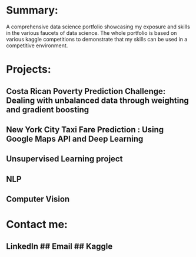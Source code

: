# Summary:
A comprehensive data science portfolio showcasing my exposure and skills in the various faucets of data science. The whole portfolio is based on various kaggle competitions to demonstrate that my skills can be used in a competitive environment.

# Projects:
## Costa Rican Poverty Prediction Challenge: Dealing with unbalanced data through weighting and gradient boosting 
## New York City Taxi Fare Prediction : Using Google Maps API and Deep Learning
## Unsupervised Learning project
## NLP
## Computer Vision

# Contact me:
## LinkedIn  ## Email ## Kaggle 
